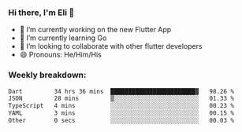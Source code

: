 ### Hi there, I'm Eli 👋
- 🔭 I’m currently working on the new Flutter App
- 🌱 I’m currently learning Go
- 🦄 I’m looking to collaborate with other flutter developers
- 😄 Pronouns: He/Him/His

### Weekly breakdown:
<!--START_SECTION:waka-->

```txt
Dart         34 hrs 36 mins  ████████████████████████▓   98.26 %
JSON         28 mins         ▒░░░░░░░░░░░░░░░░░░░░░░░░   01.33 %
TypeScript   4 mins          ░░░░░░░░░░░░░░░░░░░░░░░░░   00.23 %
YAML         3 mins          ░░░░░░░░░░░░░░░░░░░░░░░░░   00.15 %
Other        0 secs          ░░░░░░░░░░░░░░░░░░░░░░░░░   00.03 %
```

<!--END_SECTION:waka-->
